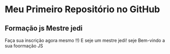 # Meu Primeiro Repositório no GitHub 
## Formação js Mestre jedi
Faça sua inscrição agora mesmo !!) E seje um mestre jedi!
seje Bem-vindo a sua foormação JS
